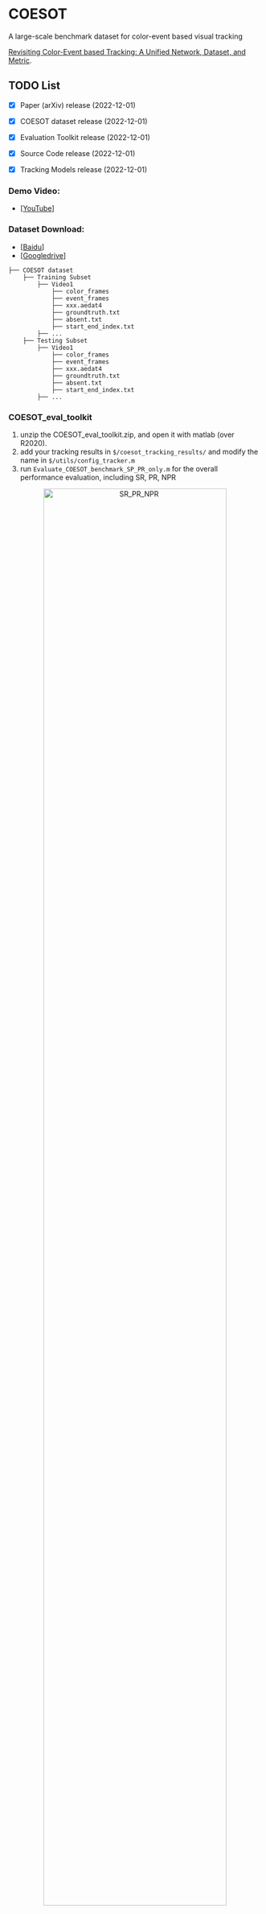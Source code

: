 # COESOT 
A large-scale benchmark dataset for color-event based visual tracking 

[Revisiting Color-Event based Tracking: A Unified Network, Dataset, and Metric](https://arxiv.org/abs/).



## TODO List 
- [x] Paper (arXiv) release (2022-12-01)
- [x] COESOT dataset release (2022-12-01)
- [x] Evaluation Toolkit release (2022-12-01)
- [x] Source Code release (2022-12-01)
- [x] Tracking Models release (2022-12-01)


### Demo Video: 
* [[YouTube](https://youtu.be/_ROv09rvi2k)]


### Dataset Download: 
* [[Baidu](xxx)] 
* [[Googledrive](xxx)] 


```Shell
├── COESOT dataset
    ├── Training Subset
        ├── Video1
            ├── color_frames
            ├── event_frames
            ├── xxx.aedat4
            ├── groundtruth.txt
            ├── absent.txt
            ├── start_end_index.txt
        ├── ... 
    ├── Testing Subset
        ├── Video1
            ├── color_frames
            ├── event_frames
            ├── xxx.aedat4
            ├── groundtruth.txt
            ├── absent.txt
            ├── start_end_index.txt
        ├── ... 
```

### COESOT_eval_toolkit
1. unzip the COESOT_eval_toolkit.zip, and open it with matlab (over R2020).
2. add your tracking results in `$/coesot_tracking_results/` and modify the name in `$/utils/config_tracker.m` 
3. run `Evaluate_COESOT_benchmark_SP_PR_only.m` for the overall performance evaluation, including SR, PR, NPR

<p align="center">
  <img width="85%" src="https://github.com/Event-AHU/COESOT/EFUTrack/blob/main/figures/SRPRNPR.png" alt="SR_PR_NPR"/>
</p>

4. run `plot_BOC.m` for BOC score evaluation and figure plot.

5. run `Evaluate_COESOT_benchmark_attributes.m` for 17 attributes analysis and figure saved in `$/res_fig/`
6. run `plot_radar.m` for attributes radar figrue plot.

<p align="center">
  <img width="85%" src="https://github.com/Event-AHU/COESOT/EFUTrack/blob/main/figures/Radar.png" alt="Radar"/>
</p>





## EFUTrack

[[Models]()]
[[Raw Results]()]
[Training logs]()]

<p align="center">
  <img width="85%" src="https://github.com/COESOT/EFUTrack/blob/main/assets/framework.png" alt="Framework"/>
</p>


Install env
```
conda create -n event python=3.7
conda activate event
bash install.sh
```

Run the following command to set paths for this project
```
python tracking/create_default_local_file.py --workspace_dir . --data_dir ./data --save_dir ./output
```

After running this command, you can also modify paths by editing these two files
```
lib/train/admin/local.py  # paths about training
lib/test/evaluation/local.py  # paths about testing
```

Then, put the tracking datasets COESOT in `./data`. 

Download pre-trained [MAE ViT-Base weights](https://dl.fbaipublicfiles.com/mae/pretrain/mae_pretrain_vit_base.pth) and put it under `$PROJECT_ROOT$/pretrained_models`

Download the model weights from [Google Drive]()
Put the downloaded weights on `EFUTrack/output/checkpoints/train/efutrack`


## Train & Test  & Evaluation
```
    # train
    export CUDA_VISIBLE_DEVICES=0
    python tracking/train.py --script ostrack --config vitb_256_mae_ce_32x4_coesot_ep100  \
    --save_dir ./output --mode multiple --nproc_per_node 1 --use_wandb  0
    # test
    python tracking/test.py   ostrack vitb_256_mae_ce_32x4_coesot_ep100 --dataset coesot --threads 20 --num_gpus 1
    # eval
    python tracking/analysis_results.py --dataset coesot  --parameter_name vitb_256_mae_ce_32x4_coesot_ep100
```


### Test FLOPs, and Speed
*Note:* The speeds reported in our paper were tested on a single RTX 3090 GPU.

```
# Profiling vitb_256_mae_ce_32x4_coesot_ep100
python tracking/profile_model.py --script efutrack --config vitb_256_mae_ce_32x4_coesot_ep100
```




### Acknowledgments
* Thanks for the [OSTrack](https://github.com/botaoye/OSTrack) and [PyTracking](https://github.com/visionml/pytracking) library 


### Citation: 
```bibtex
@article{tang2022coesot,
  title={Revisiting Color-Event based Tracking: A Unified Network, Dataset, and Metric},
  author={Tang, Chuanming and Wang, Xiao and Huang, Ju and Jiang, Bo and Zhu, Lin and Zhang, Jianlin and Wang, Yaowei and Tian, Yonghong},
  journal={arxiv pre-print},
  year={2022}
}
```



